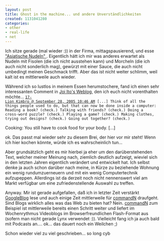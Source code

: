 ```yaml
---
layout: post
title: Ghost in the machine... und andere Unverständlichkeiten
created: 1131041280
categories:
- other
- real-life
- net
---
```

Ich sitze gerade (mal wieder :)) in der Firma, mittagspausierend, und esse <a href="http://www.gourmet.at/">"Asiatische Nudeln" </a>. Eigentlich hätt ich mir was anderes erwartet als Nudeln mit Fisolen (die ich nicht ausstehen kann) und Morcheln (die ich auch nicht sonderlich mag), gewürzt mit einer Sauce, die auch nicht umbedingt meinen Geschmack trifft. Aber das ist nicht weiter schlimm, weil kalt ist es mittlerweile auch wieder.

Während ich so lustlos in meinem Essen herumstochere, fand ich einen sehr interessanten Comment in <a href="http://joi.ito.com/">Joi Ito's Weblog</a>, den ich euch nicht vorenthalten möchte...
<code><a href="http://joi.ito.com/archives/2005/09/28/world_of_warcraft_update.html#c027453">17- Lion Kimbro @ September 28, 2005 10:46 AM</a>
[...]
Think of all the things people used to do, but that can now be done inside a computer:
Reading a book? (check.)
Talking with friends? (check.)
Doing a cross-word puzzle? (check.)
Playing a game? (check.)
Making clothes, trying out designs? (check.)
Going out together? (check.)</code>

Cooking: You still have to cook food for your body. [...]

ok. Das passt mal wieder sehr zu diesem Brei, der hier vor mir steht!
Wenn ich hier kochen könnte, würde ich es wahrscheinlich tun...

Aber grundsätzlich geht es mir hierbei ja eher um den darüberstehenden Text, welcher meiner Meinung nach, ziemlich deutlich aufzeigt, wieviel sich in den letzten Jahren eigentlich verändert und entwickelt hat.
Ich selbst denke ja auch schon darüber nach meine, in Kürze zu beziehende Wohnung ein wenig rundumzuerneuern und mit ein wenig Computertechnik aufzupeppen. Allerdings ist da derzeit noch nicht nennenswert viel am Markt verfügbar um eine zufriedenstellende Auswahl zu treffen.

Anyway. Mir ist gerade aufgefallen, daß ich in letzter Zeit verstärkt <a href="http://googleblog.blogspot.com/">GoogleBlog</a> lese und auch einige Zeit mittlerweile für <a href="http://commandn.typepad.com/">commandN</a> draufgeht. Sind Blogs wirklich alles was das Web zu bieten hat? Nein. <a href="http://commandn.typepad.com/">commandN</a> zum Beispiel ist mittlerweile bereits einen Schritt weiter und liefert im Wochenrythmus Videoblogs im Browserfreundlichen Flash-Format aus (sofern man nicht gerade Lynx verwendet :)). Vielleicht fang ich ja auch bald mit Podcasts an.... ok... das dauert noch ein Weilchen ;)

Schon wieder viel zu viel geschrieben...
so long
cyb
